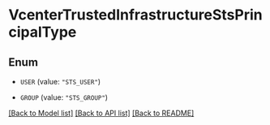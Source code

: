 # VcenterTrustedInfrastructureStsPrincipalType

## Enum


* `USER` (value: `"STS_USER"`)

* `GROUP` (value: `"STS_GROUP"`)


[[Back to Model list]](../README.md#documentation-for-models) [[Back to API list]](../README.md#documentation-for-api-endpoints) [[Back to README]](../README.md)


